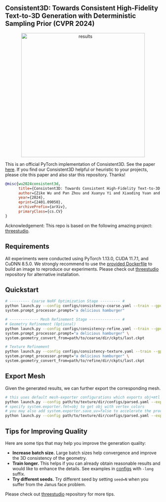 ## Consistent3D: Towards Consistent High-Fidelity Text-to-3D Generation with Deterministic Sampling Prior (CVPR 2024)

<div  align="center">    
<img src="./load/assets.gif" alt="results" width="400">
</div>

This is an official PyTorch implementation of Consistent3D. See the paper [here](https://arxiv.org/abs/2401.09050). If you find our Consistent3D helpful or heuristic to your projects, please cite this paper and also star this repository. Thanks!

```bibtex
@misc{wu2024consistent3d,
      title={Consistent3D: Towards Consistent High-Fidelity Text-to-3D Generation with Deterministic Sampling Prior}, 
      author={Zike Wu and Pan Zhou and Xuanyu Yi and Xiaoding Yuan and Hanwang Zhang},
      year={2024},
      eprint={2401.09050},
      archivePrefix={arXiv},
      primaryClass={cs.CV}
}
```

Acknowledgement: This repo is based on the following amazing project: [threestudio](https://github.com/threestudio-project/threestudio).

## Requirements
All experiments were conducted using PyTorch 1.13.0, CUDA 11.7.1, and CuDNN 8.5.0. We strongly recommend to use the [provided Dockerfile](./docker/Dockerfile) to build an image to reproduce our experiments.
Please check out [threestudio](https://github.com/threestudio-project/threestudio) repository for alternative installation.

## Quickstart
```.bash
# --------- Coarse NeRF Optimization Stage --------- #
python launch.py --config configs/consistency-coarse.yaml --train --gpu 0 \
system.prompt_processor.prompt="a delicious hamburger"

# ------------- Mesh Refinement Stage -------------- #
# Geometry Refinement (Optional)
python launch.py --config configs/consistency-refine.yaml --train --gpu 0 \
system.prompt_processor.prompt="a delicious hamburger" \
system.geometry_convert_from=path/to/coarse/dir/ckpts/last.ckpt

# Texture Refinement
python launch.py --config configs/consistency-texture.yaml --train --gpu 0 \
system.prompt_processor.prompt="a delicious hamburger" \
system.geometry_convert_from=path/to/refine/dir/ckpts/last.ckpt


```

## Export Mesh
Given the generated results, we can further export the corresponding mesh.
```.bash
# this uses default mesh-exporter configurations which exports obj+mtl
python launch.py --config path/to/texture/dir/configs/parsed.yaml --export --gpu 0 resume=path/to/texture/dir/ckpts/last.ckpt system.exporter_type=mesh-exporter
# specify system.exporter.fmt=obj to get obj with vertex colors
# you may also add system.exporter.save_uv=false to accelerate the process, suitable for a quick peek of the result
python launch.py --config path/to/texture/dir/configs/parsed.yaml --export --gpu 0 resume=path/to/texture/dir/ckpts/last.ckpt system.exporter_type=mesh-exporter system.exporter.fmt=obj

```

## Tips for Improving Quality
Here are some tips that may help you improve the generation quality:
- **Increase batch size.** Large batch sizes help convergence and improve the 3D consistency of the geometry. 
- **Train longer.** This helps if you can already obtain reasonable results and would like to enhance the details. See examples in [configs](./configs) with `-long` suffix.
- **Try different seeds.** Try different seed by setting `seed=N` when you suffer from the Janus face problem. 




Please check out [threestudio](https://github.com/threestudio-project/threestudio) repository for more tips.
